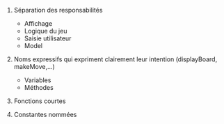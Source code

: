 1. Séparation des responsabilités
    - Affichage
    - Logique du jeu
    - Saisie utilisateur
    - Model 

2. Noms expressifs qui expriment clairement leur intention (displayBoard, makeMove,...)
    - Variables
    - Méthodes

3. Fonctions courtes

4. Constantes nommées
